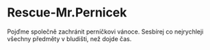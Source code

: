 # Rescue-Mr.Pernicek

Pojďme společně zachránit perníčkovi vánoce. Sesbírej co nejrychleji všechny předměty v bludišti, než dojde čas.
